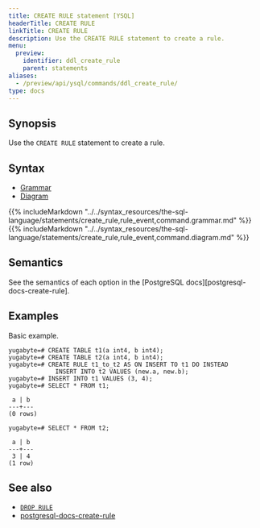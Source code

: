 ```yaml
---
title: CREATE RULE statement [YSQL]
headerTitle: CREATE RULE
linkTitle: CREATE RULE
description: Use the CREATE RULE statement to create a rule.
menu:
  preview:
    identifier: ddl_create_rule
    parent: statements
aliases:
  - /preview/api/ysql/commands/ddl_create_rule/
type: docs
---
```


## Synopsis

Use the `CREATE RULE` statement to create a rule.

## Syntax

<ul class="nav nav-tabs nav-tabs-yb">
  <li >
    <a href="#grammar" class="nav-link active" id="grammar-tab" data-toggle="tab" role="tab" aria-controls="grammar" aria-selected="true">
      <i class="fas fa-file-alt" aria-hidden="true"></i>
      Grammar
    </a>
  </li>
  <li>
    <a href="#diagram" class="nav-link" id="diagram-tab" data-toggle="tab" role="tab" aria-controls="diagram" aria-selected="false">
      <i class="fas fa-project-diagram" aria-hidden="true"></i>
      Diagram
    </a>
  </li>
</ul>

<div class="tab-content">
  <div id="grammar" class="tab-pane fade show active" role="tabpanel" aria-labelledby="grammar-tab">
  {{% includeMarkdown "../../syntax_resources/the-sql-language/statements/create_rule,rule_event,command.grammar.md" %}}
  </div>
  <div id="diagram" class="tab-pane fade" role="tabpanel" aria-labelledby="diagram-tab">
  {{% includeMarkdown "../../syntax_resources/the-sql-language/statements/create_rule,rule_event,command.diagram.md" %}}
  </div>
</div>

## Semantics

See the semantics of each option in the [PostgreSQL docs][postgresql-docs-create-rule].

## Examples

Basic example.

```plpgsql
yugabyte=# CREATE TABLE t1(a int4, b int4);
yugabyte=# CREATE TABLE t2(a int4, b int4);
yugabyte=# CREATE RULE t1_to_t2 AS ON INSERT TO t1 DO INSTEAD
             INSERT INTO t2 VALUES (new.a, new.b);
yugabyte=# INSERT INTO t1 VALUES (3, 4);
yugabyte=# SELECT * FROM t1;
```

```
 a | b
---+---
(0 rows)
```

```plpgsql
yugabyte=# SELECT * FROM t2;
```

```
 a | b
---+---
 3 | 4
(1 row)
```

## See also

- [`DROP RULE`](../ddl_drop_rule)
- [postgresql-docs-create-rule](https://www.postgresql.org/docs/current/sql-createrule.html)
